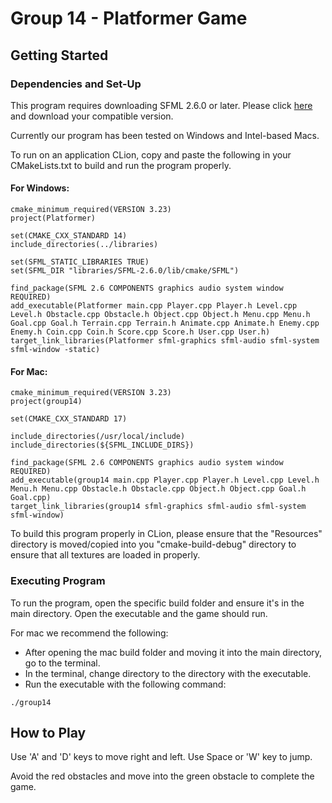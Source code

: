 # Group 14 - Platformer Game

## Getting Started

### Dependencies and Set-Up

This program requires downloading SFML 2.6.0 or later. Please click [here](https://www.sfml-dev.org/download/sfml/2.6.1/) and download your compatible version.

Currently our program has been tested on Windows and Intel-based Macs.

To run on an application CLion, copy and paste the following in your CMakeLists.txt to build and run the program properly.

#### For Windows:
```
cmake_minimum_required(VERSION 3.23)
project(Platformer)

set(CMAKE_CXX_STANDARD 14)
include_directories(../libraries)

set(SFML_STATIC_LIBRARIES TRUE)
set(SFML_DIR "libraries/SFML-2.6.0/lib/cmake/SFML")

find_package(SFML 2.6 COMPONENTS graphics audio system window REQUIRED)
add_executable(Platformer main.cpp Player.cpp Player.h Level.cpp Level.h Obstacle.cpp Obstacle.h Object.cpp Object.h Menu.cpp Menu.h Goal.cpp Goal.h Terrain.cpp Terrain.h Animate.cpp Animate.h Enemy.cpp Enemy.h Coin.cpp Coin.h Score.cpp Score.h User.cpp User.h)
target_link_libraries(Platformer sfml-graphics sfml-audio sfml-system sfml-window -static)
```

#### For Mac:
```
cmake_minimum_required(VERSION 3.23)
project(group14)

set(CMAKE_CXX_STANDARD 17)

include_directories(/usr/local/include)
include_directories(${SFML_INCLUDE_DIRS})

find_package(SFML 2.6 COMPONENTS graphics audio system window REQUIRED)
add_executable(group14 main.cpp Player.cpp Player.h Level.cpp Level.h Menu.h Menu.cpp Obstacle.h Obstacle.cpp Object.h Object.cpp Goal.h Goal.cpp)
target_link_libraries(group14 sfml-graphics sfml-audio sfml-system sfml-window)
```

To build this program properly in CLion, please ensure that the "Resources" directory is moved/copied into you "cmake-build-debug" directory to ensure that all textures are loaded in properly.

### Executing Program

To run the program, open the specific build folder and ensure it's in the main directory.
Open the executable and the game should run.

For mac we recommend the following:
* After opening the mac build folder and moving it into the main directory, go to the terminal.
* In the terminal, change directory to the directory with the executable.
* Run the executable with the following command:
```
./group14
```

## How to Play

Use 'A' and 'D' keys to move right and left. Use Space or 'W' key to jump. 

Avoid the red obstacles and move into the green obstacle to complete the game.